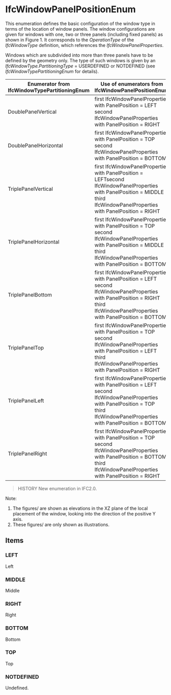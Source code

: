 # IfcWindowPanelPositionEnum

This enumeration defines the basic configuration of the window type in terms of the location of window panels. The window configurations are given for windows with one, two or three panels (including fixed panels) as shown in Figure 1. It corresponds to the _OperationType_ of the _IfcWindowType_ definition, which references the _IfcWindowPanelProperties_.
<!-- end of short definition -->

Windows which are subdivided into more than three panels have to be defined by the geometry only. The type of such windows is given by an _IfcWindowType.PartitioningType_ = USERDEFINED or NOTDEFINED (see _IfcWindowTypePartitioningEnum_ for details).

| Enumerator from IfcWindowTypePartitioningEnum | Use of enumerators from IfcWindowPanelPositionEnum | Figure |
| --- | --- | --- |
| DoublePanelVertical | first IfcWindowPanelProperties with PanelPosition = LEFT<br>second IfcWindowPanelProperties with PanelPosition = RIGHT | ![](../../../../figures/ifcwindowpanelpositionenum-fig01.gif) |
| DoublePanelHorizontal | first IfcWindowPanelProperties with PanelPosition = TOP<br>second IfcWindowPanelProperties with PanelPosition = BOTTOM | ![](../../../../figures/ifcwindowpanelpositionenum-fig02.gif) |
| TriplePanelVertical | first IfcWindowPanelProperties with PanelPosition = LEFT<be>second IfcWindowPanelProperties with PanelPosition = MIDDLE<br>third IfcWindowPanelProperties with PanelPosition = RIGHT | ![](../../../../figures/ifcwindowpanelpositionenum-fig03.gif) |
| TriplePanelHorizontal | first IfcWindowPanelProperties with PanelPosition = TOP<br>second IfcWindowPanelProperties with PanelPosition = MIDDLE<br>third IfcWindowPanelProperties with PanelPosition = BOTTOM | ![](../../../../figures/ifcwindowpanelpositionenum-fig04.gif) |
| TriplePanelBottom | first IfcWindowPanelProperties with PanelPosition = LEFT<br>second IfcWindowPanelProperties with PanelPosition = RIGHT<br>third IfcWindowPanelProperties with PanelPosition = BOTTOM | ![](../../../../figures/ifcwindowpanelpositionenum-fig05.gif) |
| TriplePanelTop | first IfcWindowPanelProperties with PanelPosition = TOP<br>second IfcWindowPanelProperties with PanelPosition = LEFT<br>third IfcWindowPanelProperties with PanelPosition = RIGHT | ![](../../../../figures/ifcwindowpanelpositionenum-fig06.gif) |
| TriplePanelLeft | first IfcWindowPanelProperties with PanelPosition = LEFT<br>second IfcWindowPanelProperties with PanelPosition = TOP<br>third IfcWindowPanelProperties with PanelPosition = BOTTOM | ![](../../../../figures/ifcwindowpanelpositionenum-fig07.gif) |
| TriplePanelRight | first IfcWindowPanelProperties with PanelPosition = TOP<br>second IfcWindowPanelProperties with PanelPosition = BOTTOM<br>third IfcWindowPanelProperties with PanelPosition = RIGHT | ![](../../../../figures/ifcwindowpanelpositionenum-fig08.gif) |

> HISTORY New enumeration in IFC2.0.

Note:

1. The figures/ are shown as elevations in the XZ plane of the local placement of the window, looking into the direction of the positive Y axis.
2. These figures/ are only shown as illustrations.

## Items

### LEFT
Left

### MIDDLE
Middle

### RIGHT
Right

### BOTTOM
Bottom

### TOP
Top

### NOTDEFINED
Undefined.
